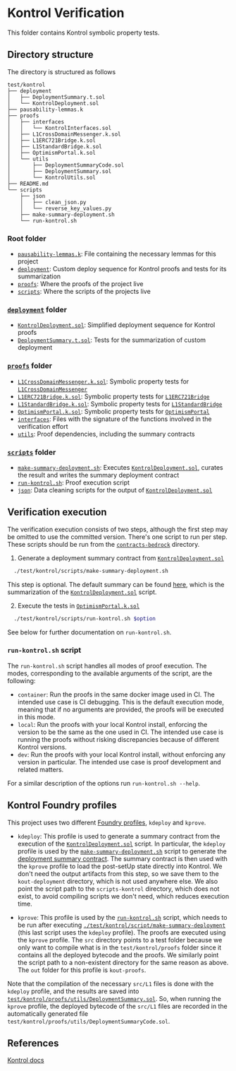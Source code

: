 # Kontrol Verification

This folder contains Kontrol symbolic property tests.

## Directory structure

The directory is structured as follows

```tree
test/kontrol
├── deployment
│   ├── DeploymentSummary.t.sol
│   └── KontrolDeployment.sol
├── pausability-lemmas.k
├── proofs
│   ├── interfaces
│   │   └── KontrolInterfaces.sol
│   ├── L1CrossDomainMessenger.k.sol
│   ├── L1ERC721Bridge.k.sol
│   ├── L1StandardBridge.k.sol
│   ├── OptimismPortal.k.sol
│   └── utils
│       ├── DeploymentSummaryCode.sol
│       ├── DeploymentSummary.sol
│       └── KontrolUtils.sol
├── README.md
└── scripts
    ├── json
    │   ├── clean_json.py
    │   └── reverse_key_values.py
    ├── make-summary-deployment.sh
    └── run-kontrol.sh
```

### Root folder

- [`pausability-lemmas.k`](./pausability-lemmas.k): File containing the necessary lemmas for this project
- [`deployment`](./deployment): Custom deploy sequence for Kontrol proofs and tests for its summarization
- [`proofs`](./proofs): Where the proofs of the project live
- [`scripts`](./scripts): Where the scripts of the projects live

### [`deployment`](./deployment) folder

- [`KontrolDeployment.sol`](./deployment/KontrolDeployment.sol): Simplified deployment sequence for Kontrol proofs
- [`DeploymentSummary.t.sol`](./deployment/DeploymentSummary.t.sol): Tests for the summarization of custom deployment

### [`proofs`](./proofs) folder

- [`L1CrossDomainMessenger.k.sol`](./proofs/L1CrossDomainMessenger.k.sol): Symbolic property tests for [`L1CrossDomainMessenger`](../../src/L1/L1CrossDomainMessenger.sol)
- [`L1ERC721Bridge.k.sol`](./proofs/L1ERC721Bridge.k.sol): Symbolic property tests for [`L1ERC721Bridge`](../../src/L1/L1ERC721Bridge.sol)
- [`L1StandardBridge.k.sol`](./proofs/L1StandardBridge.k.sol): Symbolic property tests for [`L1StandardBridge`](../../src/L1/L1StandardBridge.sol)
- [`OptimismPortal.k.sol`](./proofs/OptimismPortal.k.sol): Symbolic property tests for [`OptimismPortal`](../../src/L1/OptimismPortal.sol)
- [`interfaces`](./proofs/interfaces): Files with the signature of the functions involved in the verification effort
- [`utils`](./proofs/utils): Proof dependencies, including the summary contracts

### [`scripts`](./scripts) folder

- [`make-summary-deployment.sh`](./scripts/make-summary-deployment.sh): Executes [`KontrolDeployment.sol`](./KontrolDeployment.sol), curates the result and writes the summary deployment contract
- [`run-kontrol.sh`](./scrpts/run-kontrol.sh): Proof execution script
- [`json`](./scripts/json): Data cleaning scripts for the output of [`KontrolDeployment.sol`](./KontrolDeployment.sol)

## Verification execution

The verification execution consists of two steps, although the first step may be omitted to use the committed version. There's one script to run per step. These scripts should be run from the [`contracts-bedrock`](../../) directory.

1. Generate a deployment summary contract from [`KontrolDeployment.sol`](./KontrolDeployment.sol)
```bash
  ./test/kontrol/scripts/make-summary-deployment.sh
```
This step is optional. The default summary can be found [here](./proofs/utils/DeploymentSummary.sol), which is the summarization of the [`KontrolDeployment.sol`](./KontrolDeployment.sol) script.

2. Execute the tests in [`OptimismPortal.k.sol`](./proofs/OptimismPortal.k.sol)
```bash
  ./test/kontrol/scripts/run-kontrol.sh $option
```
See below for further documentation on `run-kontrol.sh`.

### `run-kontrol.sh` script
The `run-kontrol.sh` script handles all modes of proof execution. The modes, corresponding to the available arguments of the script, are the following:
- `container`: Run the proofs in the same docker image used in CI. The intended use case is CI debugging. This is the default execution mode, meaning that if no arguments are provided, the proofs will be executed in this mode.
- `local`: Run the proofs with your local Kontrol install, enforcing the version to be the same as the one used in CI. The intended use case is running the proofs without risking discrepancies because of different Kontrol versions.
- `dev`: Run the proofs with your local Kontrol install, without enforcing any version in particular. The intended use case is proof development and related matters.

For a similar description of the options run `run-kontrol.sh --help`.

## Kontrol Foundry profiles

This project uses two different [Foundry profiles](../../foundry.toml), `kdeploy` and `kprove`.

- `kdeploy`: This profile is used to generate a summary contract from the execution of the [`KontrolDeployment.sol`](./KontrolDeployment.sol) script. In particular, the `kdeploy` profile is used by the [`make-summary-deployment.sh`](./scripts/make-summary-deployment.sh) script to generate the [deployment summary contract](./proofs/utils/DeploymentSummary.sol). The summary contract is then used with the `kprove` profile to load the post-setUp state directly into Kontrol. We don't need the output artifacts from this step, so we save them to the `kout-deployment` directory, which is not used anywhere else. We also point the script path to the `scripts-kontrol` directory, which does not exist, to avoid compiling scripts we don't need, which reduces execution time.

- `kprove`: This profile is used by the [`run-kontrol.sh`](./scrpts/run-kontrol.sh) script, which needs to be run after executing [`./test/kontrol/script/make-summary-deployment`](./scripts/make-summary-deployment.sh) (this last script uses the `kdeploy` profile). The proofs are executed using the `kprove` profile. The `src` directory points to a test folder because we only want to compile what is in the `test/kontrol/proofs` folder since it contains all the deployed bytecode and the proofs. We similarly point the script path to a non-existent directory for the same reason as above. The `out` folder for this profile is `kout-proofs`.

Note that the compilation of the necessary `src/L1` files is done with the `kdeploy` profile, and the results are saved into [`test/kontrol/proofs/utils/DeploymentSummary.sol`](./proofs/utils/DeploymentSummary.sol). So, when running the `kprove` profile, the deployed bytecode of the `src/L1` files are recorded in the automatically generated file `test/kontrol/proofs/utils/DeploymentSummaryCode.sol`.

## References

[Kontrol docs](https://docs.runtimeverification.com/kontrol/overview/readme)

